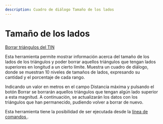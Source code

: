 ```yaml
---
description: Cuadro de diálogo Tamaño de los lados
---
```


# Tamaño de los lados

[Borrar triángulos del TIN](../fichas-de-herramientas/untitled-247/untitled-224.md)

Esta herramienta permite mostrar información acerca del tamaño de los lados de los triángulos y poder borrar aquellos triángulos que tengan lados superiores en longitud a un cierto límite. Muestra un cuadro de diálogo, donde se muestran 10 niveles de tamaños de lados, expresando su cantidad y el porcentaje de cada rango.

Indicando un valor en metros en el campo Distancia máxima y pulsando el botón Borrar se borrarán aquellos triángulos que tengan algún lado superior a esta magnitud. A continuación, se actualizarán los datos con los triángulos que han permanecido, pudiendo volver a borrar de nuevo.

Esta herramienta tiene la posibilidad de ser ejecutada desde la [línea de comandos ](../untitled-277/untitled-9.md).

